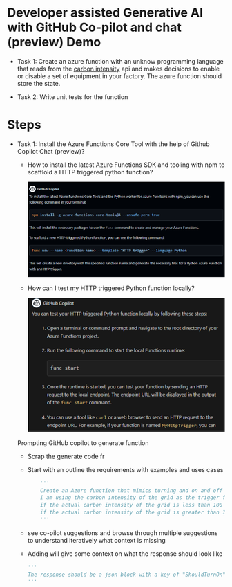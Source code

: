 # Developer assisted Generative AI with GitHub Co-pilot and chat (preview) Demo

- Task 1: Create an azure function with an unknow programming language that reads from the [carbon intensity](https://api.carbonintensity.org.uk/) api and makes decisions to enable or disable a set of equipment in your factory. The azure function should store the state.

- Task 2: Write unit tests for the function


# Steps

- Task 1:
    Install the Azure Functions Core Tool with the help of Github Copilot Chat (preview)?

    - How to install the latest Azure Functions SDK and tooling with npm to scafflold a HTTP triggered python function?
    
        ![](/img/installFunc.png)

    - How can I test my HTTP triggered Python function locally?

        ![](/img/testFuncLocally.png)

    Prompting GitHub copilot to generate function
    - Scrap the generate code fr
    - Start with an outline the requirements with examples and uses cases

        ```python 
            '''
            Create an Azure function that mimics turning and on and off industrial equipment.
            I am using the carbon intensity of the grid as the trigger for turning on and off the equipment at https://api.carbonintensity.org.uk/intensity
            if the actual carbon intensity of the grid is less than 100 gCO2/kWh then turn on the equipment
            if the actual carbon intensity of the grid is greater than 100 gCO2/kWh then turn off the equipment
            '''
        ```

    - see co-pilot suggestions and browse through multiple suggestions to understand iteratively what context is missing

    - Adding will give some context on what the response should look like
    
        ```python 
        '''
        The response should be a json block with a key of "ShouldTurnOn" and a value of true or false
        '''
        ```


